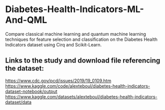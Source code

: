 # Diabetes-Health-Indicators-ML-And-QML
Compare classical machine learning and quantum machine learning techniques for feature selection and classification on the Diabetes Health Indicators dataset using Cirq and Scikit-Learn.







## Links to the study and download file referencing the dataset:

https://www.cdc.gov/pcd/issues/2019/19_0109.htm
https://www.kaggle.com/code/alexteboul/diabetes-health-indicators-dataset-notebook/output
https://www.kaggle.com/datasets/alexteboul/diabetes-health-indicators-dataset/data
